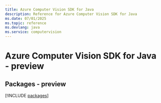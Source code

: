 ```yaml
---
title: Azure Computer Vision SDK for Java
description: Reference for Azure Computer Vision SDK for Java
ms.date: 07/01/2025
ms.topic: reference
ms.devlang: java
ms.service: computervision
---
```

# Azure Computer Vision SDK for Java - preview
## Packages - preview
[!INCLUDE [packages](computer-vision-index.md)]